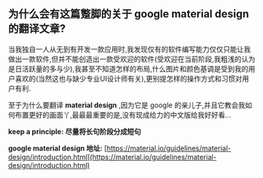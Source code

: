 为什么会有这篇蹩脚的关于 **google material design** 的翻译文章?
---------------------------------------
当我独自一人从无到有开发一款应用时,我发现仅有的软件编写能力仅仅只能让我做出一款软件,但并不能创造出一款受欢迎的软件(受欢迎在当前阶段,我粗浅的认为是日活跃量的多与少),我甚至不知道怎样的布局,什么图片和颜色基调是受到我的用户喜欢的(当然这也与缺少专业UI设计师有关),更别提怎样的操作方式和习惯对用户有利.

至于为什么要翻译 **material design** ,因为它是 google 的亲儿子,并且它教会我如何布置更好的画面丫,最最最重要的是,没有现成给力的中文版给我好好看...

**keep a principle: 尽量将长句阶段分成短句**

**google material design 地址:**
[https://material.io/guidelines/material-design/introduction.html](https://material.io/guidelines/material-design/introduction.html)